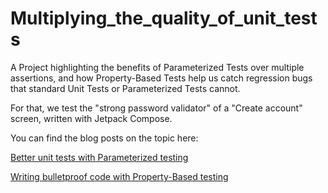 # Multiplying_the_quality_of_unit_tests
A Project highlighting the benefits of Parameterized Tests over multiple assertions, and how Property-Based Tests help us catch regression bugs that standard Unit Tests or Parameterized Tests cannot.

For that, we test the "strong password validator" of a "Create account" screen, written with Jetpack Compose.

You can find the blog posts on the topic here:

[Better unit tests with Parameterized testing](https://sergiosastre.hashnode.dev/better-unit-tests-with-parameterized-testing)

[Writing bulletproof code with Property-Based testing](https://sergiosastre.hashnode.dev/writing-bulletproof-code-with-property-based-testing-pbt)
